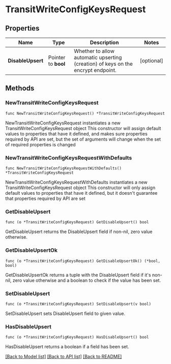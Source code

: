 # TransitWriteConfigKeysRequest


## Properties

Name | Type | Description | Notes
------------ | ------------- | ------------- | -------------
**DisableUpsert** | Pointer to **bool** | Whether to allow automatic upserting (creation) of keys on the encrypt endpoint. | [optional] 



## Methods


### NewTransitWriteConfigKeysRequest

`func NewTransitWriteConfigKeysRequest() *TransitWriteConfigKeysRequest`

NewTransitWriteConfigKeysRequest instantiates a new TransitWriteConfigKeysRequest object
This constructor will assign default values to properties that have it defined,
and makes sure properties required by API are set, but the set of arguments
will change when the set of required properties is changed

### NewTransitWriteConfigKeysRequestWithDefaults

`func NewTransitWriteConfigKeysRequestWithDefaults() *TransitWriteConfigKeysRequest`

NewTransitWriteConfigKeysRequestWithDefaults instantiates a new TransitWriteConfigKeysRequest object
This constructor will only assign default values to properties that have it defined,
but it doesn't guarantee that properties required by API are set


### GetDisableUpsert

`func (o *TransitWriteConfigKeysRequest) GetDisableUpsert() bool`

GetDisableUpsert returns the DisableUpsert field if non-nil, zero value otherwise.

### GetDisableUpsertOk

`func (o *TransitWriteConfigKeysRequest) GetDisableUpsertOk() (*bool, bool)`

GetDisableUpsertOk returns a tuple with the DisableUpsert field if it's non-nil, zero value otherwise
and a boolean to check if the value has been set.

### SetDisableUpsert

`func (o *TransitWriteConfigKeysRequest) SetDisableUpsert(v bool)`

SetDisableUpsert sets DisableUpsert field to given value.


### HasDisableUpsert

`func (o *TransitWriteConfigKeysRequest) HasDisableUpsert() bool`

HasDisableUpsert returns a boolean if a field has been set.









[[Back to Model list]](../README.md#documentation-for-models) [[Back to API list]](../README.md#documentation-for-api-endpoints) [[Back to README]](../README.md)


